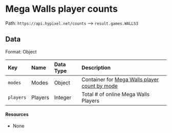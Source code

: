 # Mega Walls player counts
Path: `https://api.hypixel.net/counts` --> `result.games.WALLS3`

## Data
Format: Object

|Key|Name|Data Type|Description|
|:-|:-|:-|:-|
|`modes`|Modes|Object|Container for [Mega Walls player count by mode](https://github.com/HypixelCommunity/Hypixel-Api-Documentation/tree/main/Counts/games/WALLS3/modes)|
|`players`|Players|Integer|Total # of online Mega Walls Players|

#### Resources
- None